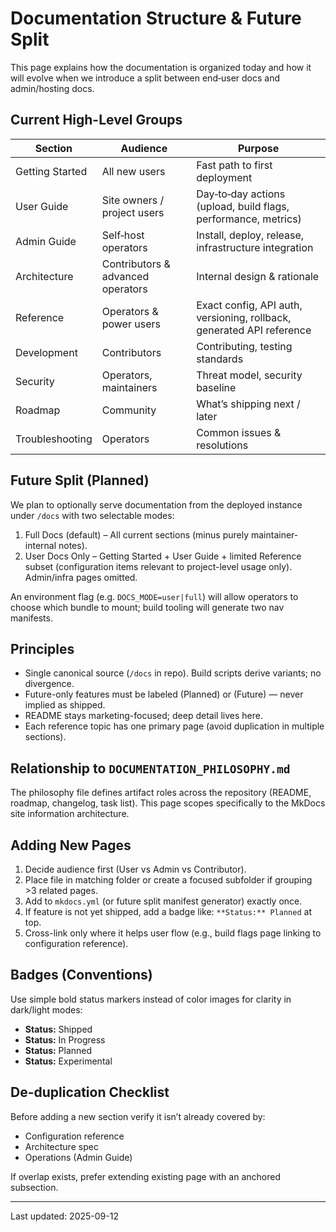 # Documentation Structure & Future Split

This page explains how the documentation is organized today and how it will evolve when we introduce a split between end‑user docs and admin/hosting docs.

## Current High-Level Groups

| Section | Audience | Purpose |
|---------|----------|---------|
| Getting Started | All new users | Fast path to first deployment |
| User Guide | Site owners / project users | Day‑to‑day actions (upload, build flags, performance, metrics) |
| Admin Guide | Self‑host operators | Install, deploy, release, infrastructure integration |
| Architecture | Contributors & advanced operators | Internal design & rationale |
| Reference | Operators & power users | Exact config, API auth, versioning, rollback, generated API reference |
| Development | Contributors | Contributing, testing standards |
| Security | Operators, maintainers | Threat model, security baseline |
| Roadmap | Community | What’s shipping next / later |
| Troubleshooting | Operators | Common issues & resolutions |

## Future Split (Planned)

We plan to optionally serve documentation from the deployed instance under `/docs` with two selectable modes:

1. Full Docs (default) – All current sections (minus purely maintainer-internal notes).
2. User Docs Only – Getting Started + User Guide + limited Reference subset (configuration items relevant to project-level usage only). Admin/infra pages omitted.

An environment flag (e.g. `DOCS_MODE=user|full`) will allow operators to choose which bundle to mount; build tooling will generate two nav manifests.

## Principles

- Single canonical source (`/docs` in repo). Build scripts derive variants; no divergence.
- Future-only features must be labeled (Planned) or (Future) — never implied as shipped.
- README stays marketing-focused; deep detail lives here.
- Each reference topic has one primary page (avoid duplication in multiple sections).

## Relationship to `DOCUMENTATION_PHILOSOPHY.md`

The philosophy file defines artifact roles across the repository (README, roadmap, changelog, task list). This page scopes specifically to the MkDocs site information architecture.

## Adding New Pages

1. Decide audience first (User vs Admin vs Contributor).
2. Place file in matching folder or create a focused subfolder if grouping >3 related pages.
3. Add to `mkdocs.yml` (or future split manifest generator) exactly once.
4. If feature is not yet shipped, add a badge like: `**Status:** Planned` at top.
5. Cross-link only where it helps user flow (e.g., build flags page linking to configuration reference).

## Badges (Conventions)

Use simple bold status markers instead of color images for clarity in dark/light modes:

- **Status:** Shipped
- **Status:** In Progress
- **Status:** Planned
- **Status:** Experimental

## De-duplication Checklist

Before adding a new section verify it isn’t already covered by:

- Configuration reference
- Architecture spec
- Operations (Admin Guide)

If overlap exists, prefer extending existing page with an anchored subsection.

---
Last updated: 2025-09-12
